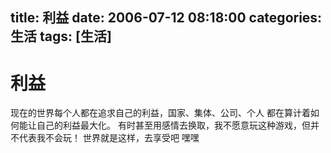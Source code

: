 title: 利益
date: 2006-07-12 08:18:00
categories:  生活
tags: [生活]
---

# 利益
现在的世界每个人都在追求自己的利益，国家、集体、公司、个人
都在算计着如何能让自己的利益最大化。
有时甚至用感情去换取，我不愿意玩这种游戏，但并不代表我不会玩！
世界就是这样，去享受吧 嘿嘿